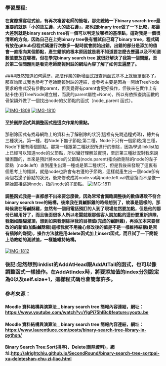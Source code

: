 ### 學習歷程:

#### 在實際撰寫程式前，有再次複習老師的簡報，那先總結一下binary search tree最重要的就是「小的放左邊，大的放右邊」，那也跟binary tree做了一下比較，那最大差別就是binary search tree有一個可以判定放哪裡的基準點，這對我是一個很清晰的方向，因為自己在上完binary tree後有嘗試自己寫了binary tree，程式碼有放在github但程式碼運行次數多一點時就會開始出錯，出錯的部分是添加的值會一直指向某個節點，產生錯誤的根本原因就是我不知道要怎麼去歷遍以及不知道數值要放在哪裡，但在學完binary search tree 就很好解決了我第一個問題，至於第二個問題則是看完老師簡報附註的網站內容了解了如何去遍歷了。

####既然知道如何遍歷，那麼作業的新增函式跟查詢函式基本上就簡單很多了。那查詢函式我也參考了老師簡報附註的連結，會參考主要是因為一開始TreeNode要求的格式沒有參數parent，但我覺得有parent會更好操作，但後來在實作上有點卡住(用TreeNode建立樹，而我的parent屬性=None)，所以有依照查詢函數的骨架額外做了一個找出node的父節點的函式（node_parent 函式）。

<a href="https://ibb.co/c3ZVXvs"><img src="https://i.ibb.co/jfQsZ5j/IMG-1809.jpg" alt="IMG-1809" border="0"></a>
<a href="https://ibb.co/NW6YrZ8"><img src="https://i.ibb.co/0YjJKhg/IMG-1810.jpg" alt="IMG-1810" border="0"></a>

#### 至於刪除函式與調整函式是這次作業的重點。
那刪除函式有找尋網路上的資料去了解刪除的狀況(這裡有先跳過程式碼)，總共有三種狀況。第一種，若Node下無子節點;第二種，Node下只有一個節點;第三種，Node下擁有兩個節點。那第一種跟第二種狀況所進行的刪除，因為學過linklist加上已經可以知道node的父節點，所以蠻好理解並實現，至於第三種狀況對我來說蠻困難的，本來是預計將node的父節點(node.parent)指向欲刪除的node的左子節點（node.left）直到產生出第一種或是第二種狀況，但是我後來發現了這裏有個思考上的錯誤，就是node也許會有右邊的子節點，這樣就產生出一個node卻有兩個右邊子節點的狀況，後來修改成將node.val與node.left.val做替換而不是像一開始直接跳過node，指向node的子節點。
<a href="https://ibb.co/1Gmp997"><img src="https://i.ibb.co/whzbKKB/IMG-1811.jpg" alt="IMG-1811" border="0"></a>

#### 調整函式我是一直都想不出來要怎麼做，因為常常會面臨調整後的數值導致不符合binary search tree的結構，後來我在買鹹酥雞的時候想到了，故事是這樣的，那時候我在等鹹酥雞，忽然有一個用電話預訂的人到了現場忽然要加點，但是他的那份已經用好了，而且後面很多人所以老闆就跟那個客人說加點的這份要重新排隊，我猶如醍醐灌頂，想到如果我刪除掉我的目標值(完成的鹹酥雞)，再添加本來要修改的的新值(加點鹹酥雞)這樣我就不用擔心修改後的值是不是一樣維持結構(是否有插隊的嫌疑)，操作方法就是用delete函式加上insert函式，而且試了一下簡報上助教給的測試值，一樣能維持結構。

<a href="https://ibb.co/yfvGYBB"><img src="https://i.ibb.co/C1CNMss/IMG-1812.jpg" alt="IMG-1812" border="0"></a>

### 後記:忽然想到linklist的AddAtHead跟AddAtTail的函式，也可以像調整函式一樣操作。在AddAtIndex時，將要添加值的index分別設定為0以及self.size+1，這樣程式碼也會簡潔許多。

### 參考來源：
#### Moodle 資料結構與演算法﹍binary search tree 簡報內容連結，網址：https://www.youtube.com/watch?v=YlgPi75hIBc&feature=youtu.be
#### Moodle 資料結構與演算法﹍binary search tree 簡報內容連結，網址：https://www.laurentluce.com/posts/binary-search-tree-library-in-python/
#### Binary Search Tree:Sort(排序)、Delete(刪除資料)，網址:http://alrightchiu.github.io/SecondRound/binary-search-tree-sortpai-xu-deleteshan-chu-zi-liao.html

